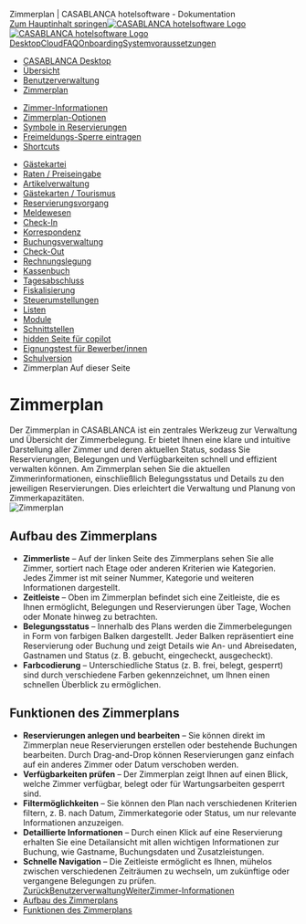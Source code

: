 Zimmerplan | CASABLANCA hotelsoftware - Dokumentation  
[Zum Hauptinhalt springen](https://docs.casablanca.at/desktop/room_plan/#__docusaurus_skipToContent_fallback)[![CASABLANCA hotelsoftware Logo](https://docs.casablanca.at/img/logo.png) ![CASABLANCA hotelsoftware Logo](https://docs.casablanca.at/img/Casablanca_LOGO_2022_neg.png)](https://docs.casablanca.at/) [Desktop](https://docs.casablanca.at/desktop/desktop/)[Cloud](https://docs.casablanca.at/cloud/cloud_systems/)[FAQ](https://docs.casablanca.at/faq)[Onboarding](https://docs.casablanca.at/onboarding/fiscalization)[Systemvoraussetzungen](https://docs.casablanca.at/system_requirements)  
* [CASABLANCA Desktop](https://docs.casablanca.at/desktop/desktop/)
* [Übersicht](https://docs.casablanca.at/desktop/interface/)
* [Benutzerverwaltung](https://docs.casablanca.at/desktop/user_management/)
* [Zimmerplan](https://docs.casablanca.at/desktop/room_plan/)
+ [Zimmer-Informationen](https://docs.casablanca.at/desktop/room_plan/room_info)
+ [Zimmerplan-Optionen](https://docs.casablanca.at/desktop/room_plan/room_plan_functionalities)
+ [Symbole in Reservierungen](https://docs.casablanca.at/desktop/room_plan/room_plan_symbols)
+ [Freimeldungs-Sperre eintragen](https://docs.casablanca.at/desktop/room_plan/block_vacancies)
+ [Shortcuts](https://docs.casablanca.at/desktop/room_plan/shortcuts)
* [Gästekartei](https://docs.casablanca.at/desktop/guest_profile/)
* [Raten / Preiseingabe](https://docs.casablanca.at/desktop/raten/)
* [Artikelverwaltung](https://docs.casablanca.at/desktop/articles/)
* [Gästekarten / Tourismus](https://docs.casablanca.at/desktop/guest_cards/)
* [Reservierungsvorgang](https://docs.casablanca.at/desktop/reservation_process/)
* [Meldewesen](https://docs.casablanca.at/desktop/registration/)
* [Check-In](https://docs.casablanca.at/desktop/check_in/)
* [Korrespondenz](https://docs.casablanca.at/desktop/correspondence/)
* [Buchungsverwaltung](https://docs.casablanca.at/desktop/account/)
* [Check-Out](https://docs.casablanca.at/desktop/check-out/)
* [Rechnungslegung](https://docs.casablanca.at/desktop/accounting/)
* [Kassenbuch](https://docs.casablanca.at/desktop/cashbook/)
* [Tagesabschluss](https://docs.casablanca.at/desktop/daily_closing/)
* [Fiskalisierung](https://docs.casablanca.at/desktop/fiscalization/)
* [Steuerumstellungen](https://docs.casablanca.at/desktop/tax_changes/)
* [Listen](https://docs.casablanca.at/desktop/lists/)
* [Module](https://docs.casablanca.at/desktop/module/)
* [Schnittstellen](https://docs.casablanca.at/desktop/interfaces/)
* [hidden Seite für copilot](https://docs.casablanca.at/desktop/hidden_copilot)
* [Eignungstest für Bewerber/innen](https://docs.casablanca.at/desktop/qualification)
* [Schulversion](https://docs.casablanca.at/desktop/schoolversion)  
* Zimmerplan
Auf dieser Seite

# Zimmerplan  
Der Zimmerplan in CASABLANCA ist ein zentrales Werkzeug zur Verwaltung und Übersicht der Zimmerbelegung. Er bietet Ihnen eine klare und intuitive Darstellung aller Zimmer und deren aktuellen Status, sodass Sie Reservierungen, Belegungen und Verfügbarkeiten schnell und effizient verwalten können. Am Zimmerplan sehen Sie die aktuellen Zimmerinformationen, einschließlich Belegungsstatus und Details zu den jeweiligen Reservierungen. Dies erleichtert die Verwaltung und Planung von Zimmerkapazitäten.  
![Zimmerplan](https://docs.casablanca.at/assets/images/desktop_ui-c14faea9c3d9a4970e6618ab24ecccf2.png "CASABLANCA Zimmerplan")

## Aufbau des Zimmerplans[](https://docs.casablanca.at/desktop/room_plan/#aufbau-des-zimmerplans "Direkter Link zu Aufbau des Zimmerplans")  
* **Zimmerliste** – Auf der linken Seite des Zimmerplans sehen Sie alle Zimmer, sortiert nach Etage oder anderen Kriterien wie Kategorien. Jedes Zimmer ist mit seiner Nummer, Kategorie und weiteren Informationen dargestellt.
* **Zeitleiste** – Oben im Zimmerplan befindet sich eine Zeitleiste, die es Ihnen ermöglicht, Belegungen und Reservierungen über Tage, Wochen oder Monate hinweg zu betrachten.
* **Belegungsstatus** – Innerhalb des Plans werden die Zimmerbelegungen in Form von farbigen Balken dargestellt. Jeder Balken repräsentiert eine Reservierung oder Buchung und zeigt Details wie An- und Abreisedaten, Gastnamen und Status (z. B. gebucht, eingecheckt, ausgecheckt).
* **Farbcodierung** – Unterschiedliche Status (z. B. frei, belegt, gesperrt) sind durch verschiedene Farben gekennzeichnet, um Ihnen einen schnellen Überblick zu ermöglichen.

## Funktionen des Zimmerplans[](https://docs.casablanca.at/desktop/room_plan/#funktionen-des-zimmerplans "Direkter Link zu Funktionen des Zimmerplans")  
* **Reservierungen anlegen und bearbeiten** – Sie können direkt im Zimmerplan neue Reservierungen erstellen oder bestehende Buchungen bearbeiten. Durch Drag-and-Drop können Reservierungen ganz einfach auf ein anderes Zimmer oder Datum verschoben werden.
* **Verfügbarkeiten prüfen** – Der Zimmerplan zeigt Ihnen auf einen Blick, welche Zimmer verfügbar, belegt oder für Wartungsarbeiten gesperrt sind.
* **Filtermöglichkeiten** – Sie können den Plan nach verschiedenen Kriterien filtern, z. B. nach Datum, Zimmerkategorie oder Status, um nur relevante Informationen anzuzeigen.
* **Detaillierte Informationen** – Durch einen Klick auf eine Reservierung erhalten Sie eine Detailansicht mit allen wichtigen Informationen zur Buchung, wie Gastname, Buchungsdaten und Zusatzleistungen.
* **Schnelle Navigation** – Die Zeitleiste ermöglicht es Ihnen, mühelos zwischen verschiedenen Zeiträumen zu wechseln, um zukünftige oder vergangene Belegungen zu prüfen.
[ZurückBenutzerverwaltung](https://docs.casablanca.at/desktop/user_management/)[WeiterZimmer-Informationen](https://docs.casablanca.at/desktop/room_plan/room_info)  
* [Aufbau des Zimmerplans](https://docs.casablanca.at/desktop/room_plan/#aufbau-des-zimmerplans)
* [Funktionen des Zimmerplans](https://docs.casablanca.at/desktop/room_plan/#funktionen-des-zimmerplans)